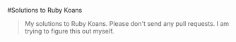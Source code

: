 #Solutions to Ruby Koans

> My solutions to Ruby Koans. Please don't send any pull requests. I am trying to figure this out myself.
